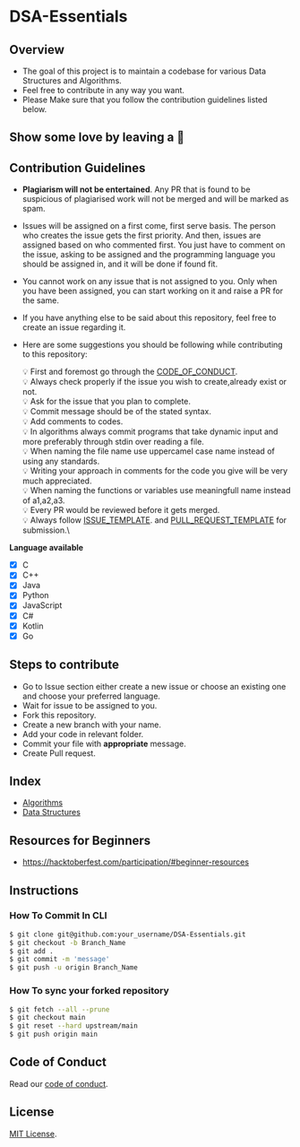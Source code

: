 # DSA-Essentials

## **Overview**

- The goal of this project is to maintain a codebase for various Data Structures and Algorithms.
- Feel free to contribute in any way you want.
- Please Make sure that you follow the contribution guidelines listed below.

## **Show some love by leaving a :star2:**

## **Contribution Guidelines**

- **Plagiarism will not be entertained**. Any PR that is found to be suspicious of plagiarised work will not be merged and will be marked as spam.

- Issues will be assigned on a first come, first serve basis. The person who creates the issue gets the first priority. And then, issues are assigned based on who commented first. You just have to comment on the issue, asking to be assigned and the programming language you should be assigned in, and it will be done if found fit.

- You cannot work on any issue that is not assigned to you. Only when you have been assigned, you can start working on it and raise a PR for the same.

- If you have anything else to be said about this repository, feel free to create an issue regarding it.

- Here are some suggestions you should be following while contributing to this repository:

    :bulb: First and foremost go through the [CODE_OF_CONDUCT](https://github.com/Jatin-Shihora/DSA-Essentials/blob/main/CODE_OF_CONDUCT.md).\
    :bulb: Always check properly if the issue you wish to create,already exist or not.\
    :bulb:  Ask for the issue that you plan to complete.\
    :bulb:  Commit message should be of the stated syntax.\
    :bulb:  Add comments to codes.\
    :bulb:  In algorithms always commit programs that take dynamic input and more preferably through stdin over reading a file.\
    :bulb:  When naming the file name use uppercamel case name instead of using any standards.\
    :bulb:  Writing your approach in comments for the code you give will be very much appreciated.\
    :bulb:  When naming the functions or variables use meaningfull name instead of a1,a2,a3.\
    :bulb:  Every PR would be reviewed before it gets merged.\
    :bulb: 	Always follow [ISSUE_TEMPLATE](/ISSUE_TEMPLATE.md). and [PULL_REQUEST_TEMPLATE](/PULL_REQUEST_TEMPLATE.md) for submission.\


**Language available**

- [x] C
- [x] C++
- [x] Java
- [x] Python
- [x] JavaScript
- [x] C#
- [x] Kotlin
- [x] Go

## **Steps to contribute**

- Go to Issue section either create a new issue or choose an existing one and choose your preferred language.
- Wait for issue to be assigned to you.
- Fork this repository.
- Create a new branch with your name.
- Add your code in relevant folder.
- Commit your file with **appropriate** message.
- Create Pull request.

## **Index**

- [Algorithms](https://github.com/Jatin-Shihora/DSA-Essentials/tree/main/Algorithms)
- [Data Structures](https://github.com/Jatin-Shihora/DSA-Essentials/tree/main/Data_Structures)

## **Resources for Beginners**
- https://hacktoberfest.com/participation/#beginner-resources

## **Instructions**

### How To Commit In CLI

```sh
$ git clone git@github.com:your_username/DSA-Essentials.git
$ git checkout -b Branch_Name
$ git add .
$ git commit -m 'message'
$ git push -u origin Branch_Name

```

### How To sync your forked repository

```sh
$ git fetch --all --prune
$ git checkout main
$ git reset --hard upstream/main
$ git push origin main

```

## Code of Conduct

Read our [code of conduct](/CODE_OF_CONDUCT.md).

## License

[MIT License](/LICENSE).



